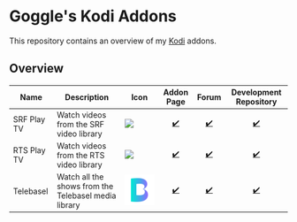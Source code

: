 # Goggle's Kodi Addons
This repository contains an overview of my [Kodi](https://kodi.tv) addons.

## Overview
Name | Description | Icon | Addon Page | Forum | Development Repository
---- | ----------- | ---- | :--------: | :---: | :--------------------:
SRF Play TV | Watch videos from the SRF video library | <img src="https://github.com/goggle/plugin.video.srfplaytv/raw/master/resources/icon.png" width="256"> | [:heavy_check_mark:](https://kodi.tv/addon/plugins-video-add-ons/srf-play-tv) | [:heavy_check_mark:](https://forum.kodi.tv/showthread.php?tid=331129) | [:heavy_check_mark:](https://github.com/goggle/plugin.video.srfplaytv)
RTS Play TV | Watch videos from the RTS video library | <img src="https://raw.githubusercontent.com/goggle/plugin.video.rtsplaytv/master/resources/icon.png" width="256"> | [:heavy_check_mark:](https://kodi.tv/addon/plugins-video-add-ons/rts-play-tv) | [:heavy_check_mark:](https://forum.kodi.tv/showthread.php?tid=336266) | [:heavy_check_mark:](https://github.com/goggle/plugin.video.rtsplaytv)
Telebasel | Watch all the shows from the Telebasel media library | <img src="https://raw.githubusercontent.com/goggle/plugin.video.telebasel/master/resources/icon.png" width="256"> | [:heavy_check_mark:](https://kodi.tv/addon/plugins-video-add-ons/telebasel) | [:heavy_check_mark:](https://forum.kodi.tv/showthread.php?tid=336689) | [:heavy_check_mark:](https://github.com/goggle/plugin.video.telebasel)
